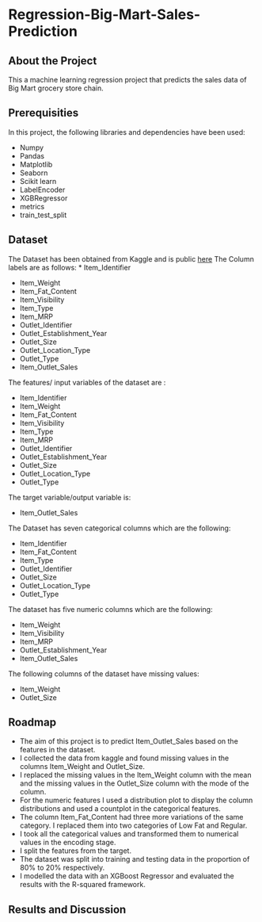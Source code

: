 # Regression-Big-Mart-Sales-Prediction
##  About the Project
This a machine learning regression project that predicts the sales data of Big Mart grocery store chain.
##  Prerequisities
In this project, the following libraries and dependencies have been used:
* Numpy
* Pandas
* Matplotlib
* Seaborn
* Scikit learn
* LabelEncoder
* XGBRegressor
* metrics
* train_test_split

##  Dataset
The Dataset has been obtained from Kaggle and is public [here](/datasets/brijbhushannanda1979/bigmart-sales-data)
The Column labels are as follows:
	* Item_Identifier
  * Item_Weight
  *  Item_Fat_Content
  * Item_Visibility
  * Item_Type
  * Item_MRP
  * Outlet_Identifier
  * Outlet_Establishment_Year
  * Outlet_Size
  * Outlet_Location_Type
  * Outlet_Type
  * Item_Outlet_Sales
  
  The features/ input variables of the dataset are :
  * Item_Identifier
  * Item_Weight
  *  Item_Fat_Content
  * Item_Visibility
  * Item_Type
  * Item_MRP
  * Outlet_Identifier
  * Outlet_Establishment_Year
  * Outlet_Size
  * Outlet_Location_Type
  * Outlet_Type
  
  The target variable/output variable is:
   * Item_Outlet_Sales
  
  
  The Dataset has seven categorical columns which are the following:
  * Item_Identifier 
  * Item_Fat_Content 
  * Item_Type  
  * Outlet_Identifier
  * Outlet_Size
  * Outlet_Location_Type 
  * Outlet_Type 
  
  The dataset has five numeric columns which are the following:
   * Item_Weight
   * Item_Visibility
   * Item_MRP
   * Outlet_Establishment_Year
   * Item_Outlet_Sales 
   
   The following columns of the dataset have missing values:
   * Item_Weight 
   * Outlet_Size 
   
  ##  Roadmap
  * The aim of this project is to predict Item_Outlet_Sales based on the features in the dataset.
  * I collected the data from kaggle and found missing values in the columns  Item_Weight  and  Outlet_Size.
  * I replaced the missing values in the Item_Weight  column with the mean and the missing values in the Outlet_Size column with the mode of the column.
  * For the numeric features I used a distribution plot to display the column distributions and used a countplot in the categorical features.
  * The column Item_Fat_Content had three more variations of the same category. I replaced them into two categories of Low Fat and Regular.
  * I took all the categorical values and transformed them to numerical values in the encoding stage.
  * I split the features from the target.
  * The dataset was split into training and testing data in the proportion of 80% to 20% respectively.
  * I modelled the data with an XGBoost Regressor and evaluated the results with the R-squared framework.
  
  
  ##  Results and Discussion
  
 
   
  

